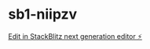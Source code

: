 # sb1-niipzv

[Edit in StackBlitz next generation editor ⚡️](https://stackblitz.com/~/github.com/taronyan0925D/sb1-niipzv)